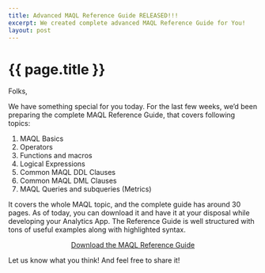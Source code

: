 ```yaml
---
title: Advanced MAQL Reference Guide RELEASED!!!
excerpt: We created complete advanced MAQL Reference Guide for You!
layout: post
---
```


# {{ page.title }}

Folks,

We have something special for you today. For the last few weeks, we’d been preparing the complete MAQL Reference Guide, that covers following topics:

1. MAQL Basics
2. Operators
3. Functions and macros
4. Logical Expressions
5. Common MAQL DDL Clauses
6. Common MAQL DML Clauses
7. MAQL Queries and subqueries (Metrics)

It covers the whole MAQL topic, and the complete guide has around 30 pages. As of today, you can download it and have it at your disposal while developing your Analytics App. The Reference Guide is well structured with tons of useful examples along with highlighted syntax.

<center><a href="{{ site.root }}/docs/Adv_MAQL_Ref_Guide.pdf" class="greenButton" onClick="_gaq.push(['_trackEvent', 'PDF', 'Download', 'MAQL Reference Guide']);">Download the MAQL Reference Guide</a></center>

Let us know what you think! And feel free to share it!
